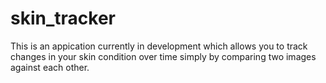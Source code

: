 # skin_tracker
This is an appication currently in development which allows you to track changes in your skin condition over time simply by comparing two images against each other.

